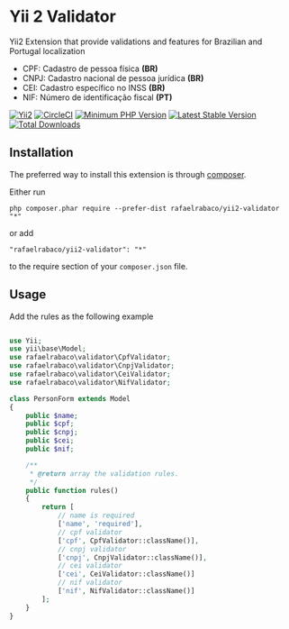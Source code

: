 Yii 2 Validator
=========================

Yii2 Extension that provide validations and features for Brazilian and Portugal localization

* CPF: Cadastro de pessoa física **(BR)**
* CNPJ: Cadastro nacional de pessoa jurídica **(BR)**
* CEI: Cadastro específico no INSS **(BR)**
* NIF: Número de identificação fiscal **(PT)**
 
[![Yii2](https://img.shields.io/badge/Powered_by-Yii_Framework-green.svg?style=flat-square&maxAge=3600)](http://www.yiiframework.com/)
[![CircleCI](https://img.shields.io/circleci/project/github/rafaelrabaco/yii2-validator.svg?style=flat-square)](https://circleci.com/gh/rafaelrabaco/yii2-validator)
[![Minimum PHP Version](https://img.shields.io/badge/php-%3E=7.0-8892BF.svg?style=flat-square)](https://php.net)
[![Latest Stable Version](https://img.shields.io/packagist/v/rafaelrabaco/yii2-validator.svg?style=flat-square)](https://packagist.org/packages/rafaelrabaco/yii2-validator)
[![Total Downloads](https://img.shields.io/packagist/dt/rafaelrabaco/yii2-validator.svg?style=flat-square)](https://packagist.org/packages/rafaelrabaco/yii2-validator)

Installation
------------

The preferred way to install this extension is through [composer](http://getcomposer.org/download/).

Either run

```
php composer.phar require --prefer-dist rafaelrabaco/yii2-validator "*"
```

or add

```
"rafaelrabaco/yii2-validator": "*"
```

to the require section of your `composer.json` file.

Usage
-----
Add the rules as the following example


```php

use Yii;
use yii\base\Model;
use rafaelrabaco\validator\CpfValidator;
use rafaelrabaco\validator\CnpjValidator;
use rafaelrabaco\validator\CeiValidator;
use rafaelrabaco\validator\NifValidator;

class PersonForm extends Model
{
	public $name;
	public $cpf;
	public $cnpj;
	public $cei;
	public $nif;

	/**
	 * @return array the validation rules.
	 */
	public function rules()
	{
		return [
			// name is required
			['name', 'required'],
			// cpf validator
			['cpf', CpfValidator::className()],
			// cnpj validator
			['cnpj', CnpjValidator::className()],
			// cei validator
			['cei', CeiValidator::className()]
			// nif validator
			['nif', NifValidator::className()]
		];
	}
}
```

